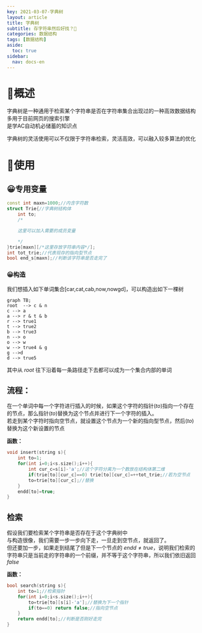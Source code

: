 ```yaml
---
key: 2021-03-07-字典树
layout: article
title: 字典树
subtitle: 存字符串然后好找？🤔
categories: 数据结构
tags: [数据结构]
aside:
  toc: true
sidebar:
  nav: docs-en
---
```


# 📕概述
  
字典树是一种通用于检索某个字符串是否在字符串集合出现过的一种高效数据结构  
多用于目前网页的搜索引擎  
是学AC自动机必储蓄的知识点  

字典树的灵活使用可以不仅限于字符串检索，灵活高效，可以融入较多算法的优化  

# 📕使用

## 😀专用变量

```cpp
const int maxn=1000;//内含字符数   
struct Trie{//字典树结构体
    int to;
    /*

    这里可以加入需要的成员变量

    */
}trie[maxn][/*这里存放字符串内容*/];
int tot_trie;//代表现存的指向型节点
bool end_s[maxn];//判断该字符串是否走完了
```
### 😀构造

我们想插入如下单词集合[car,cat,cab,now,nowgd]，可以构造出如下一棵树


```mermaid
graph TB;
root  --> c & n
c --> a
a --> r & t & b
r --> true1
t --> true2
b --> true3
n --> o
o --> w
w --> true4 & g
g -->d
d --> true5
```
其中从 $root$ 往下沿着每一条路径走下去都可以成为一个集合内部的单词 

## 流程：

在一个单词中每一个字符进行插入的时候，如果这个字符的指针($to$)指向一个存在的节点，那么指针($to$)替换为这个节点并进行下一个字符的插入。  
若走到某个字符时指向空节点，就设置这个节点为一个新的指向型节点，然后($to$)替换为这个新设置的节点  
  
**函数：**

```cpp
void insert(string s){
    int to=1;
    for(int i=0;i<s.size();i++){
        int cur_c=s[i]-'a';//这个字符分离为一个数放在结构体第二维
        if(trie[to][cur_c]==0) trie[to][cur_c]=++tot_trie;//若为空节点
        to=trie[to][cur_c];//替换
    }
    endd[to]=true;
}
```

## 检索
假设我们要检索某个字符串是否存在于这个字典树中  
与构造很像，我们需要一步一步向下走，一旦走到空节点，就返回了。  
但还要加一步，如果走到结尾了但是下一个节点的 $endd\neq true$，说明我们检索的字符串只是当前走的字符串的一个前缀，并不等于这个字符串，所以我们依旧返回 $false$  
  
**函数：**

```cpp
bool search(string s){
    int to=1;//检索指针
    for(int i=0;i<s.size();i++){
        to=trie[to][s[i]-'a'];//替换为下一个指针
        if(to==0) return false;//指向空节点
    }
    return endd[to];//判断是否刚好走完
}
```
